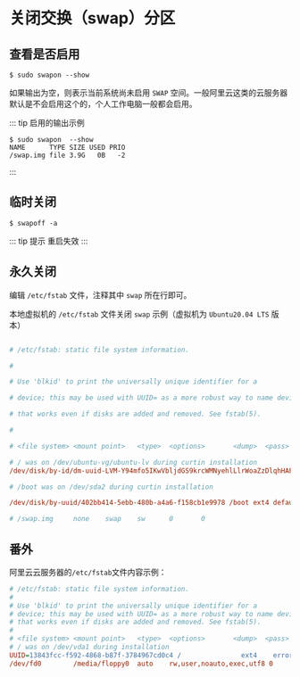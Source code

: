# 关闭交换（swap）分区

## 查看是否启用

```shell
$ sudo swapon --show
```

如果输出为空，则表示当前系统尚未启用 `SWAP` 空间。一般阿里云这类的云服务器默认是不会启用这个的，个人工作电脑一般都会启用。

::: tip 启用的输出示例

```shell
$ sudo swapon  --show
NAME      TYPE SIZE USED PRIO
/swap.img file 3.9G   0B   -2
```

:::

## 临时关闭

```shell
$ swapoff -a
```

::: tip 提示
重启失效
:::

## 永久关闭

编辑 `/etc/fstab` 文件，注释其中 `swap` 所在行即可。

本地虚拟机的 `/etc/fstab` 文件关闭 `swap` 示例（虚拟机为 `Ubuntu20.04 LTS` 版本）

```ini {23}

# /etc/fstab: static file system information.

# 

# Use 'blkid' to print the universally unique identifier for a

# device; this may be used with UUID= as a more robust way to name devices

# that works even if disks are added and removed. See fstab(5).

#

# <file system> <mount point>   <type>  <options>       <dump>  <pass>

# / was on /dev/ubuntu-vg/ubuntu-lv during curtin installation
/dev/disk/by-id/dm-uuid-LVM-Y94mfo5IKwVbljdGS9krcWMNyehlLlrWoaZzDlqhHAFrDZ2cctdzaydePVVy0hG2 / ext4 defaults 0 0

# /boot was on /dev/sda2 during curtin installation

/dev/disk/by-uuid/402bb414-5ebb-480b-a4a6-f158cb1e9978 /boot ext4 defaults 0 0

# /swap.img     none    swap    sw      0       0   

```

## 番外

阿里云云服务器的`/etc/fstab`文件内容示例：

```ini
# /etc/fstab: static file system information.
#
# Use 'blkid' to print the universally unique identifier for a
# device; this may be used with UUID= as a more robust way to name devices
# that works even if disks are added and removed. See fstab(5).
#
# <file system> <mount point>   <type>  <options>       <dump>  <pass>
# / was on /dev/vda1 during installation
UUID=13843fcc-f592-4868-b87f-3784967cd0c4 /               ext4    errors=remount-ro 0       1
/dev/fd0        /media/floppy0  auto    rw,user,noauto,exec,utf8 0       0
```
